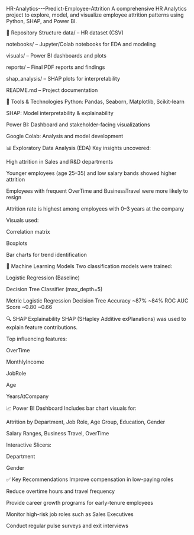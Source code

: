 HR-Analytics---Predict-Employee-Attrition
A comprehensive HR Analytics project to explore, model, and visualize employee attrition patterns using Python, SHAP, and Power BI.

📁 Repository Structure
data/ – HR dataset (CSV)

notebooks/ – Jupyter/Colab notebooks for EDA and modeling

visuals/ – Power BI dashboards and plots

reports/ – Final PDF reports and findings

shap_analysis/ – SHAP plots for interpretability

README.md – Project documentation

🧰 Tools & Technologies
Python: Pandas, Seaborn, Matplotlib, Scikit-learn

SHAP: Model interpretability & explainability

Power BI: Dashboard and stakeholder-facing visualizations

Google Colab: Analysis and model development

📊 Exploratory Data Analysis (EDA)
Key insights uncovered:

High attrition in Sales and R&D departments

Younger employees (age 25–35) and low salary bands showed higher attrition

Employees with frequent OverTime and BusinessTravel were more likely to resign

Attrition rate is highest among employees with 0–3 years at the company

Visuals used:

Correlation matrix

Boxplots

Bar charts for trend identification

🤖 Machine Learning Models
Two classification models were trained:

Logistic Regression (Baseline)

Decision Tree Classifier (max_depth=5)

Metric	Logistic Regression	Decision Tree
Accuracy	~87%	~84%
ROC AUC Score	~0.80	~0.66

🔍 SHAP Explainability
SHAP (SHapley Additive exPlanations) was used to explain feature contributions.

Top influencing features:

OverTime

MonthlyIncome

JobRole

Age

YearsAtCompany

📈 Power BI Dashboard
Includes bar chart visuals for:

Attrition by Department, Job Role, Age Group, Education, Gender

Salary Ranges, Business Travel, OverTime

Interactive Slicers:

Department

Gender

✅ Key Recommendations
Improve compensation in low-paying roles

Reduce overtime hours and travel frequency

Provide career growth programs for early-tenure employees

Monitor high-risk job roles such as Sales Executives

Conduct regular pulse surveys and exit interviews
